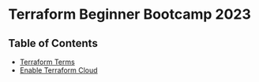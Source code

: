 # Terraform Beginner Bootcamp 2023

Table of Contents
---
- [Terraform Terms](/docs/terraform-terms-and-commands.md)
- [Enable Terraform Cloud](/docs/enabling-terraform-cloud.md)
